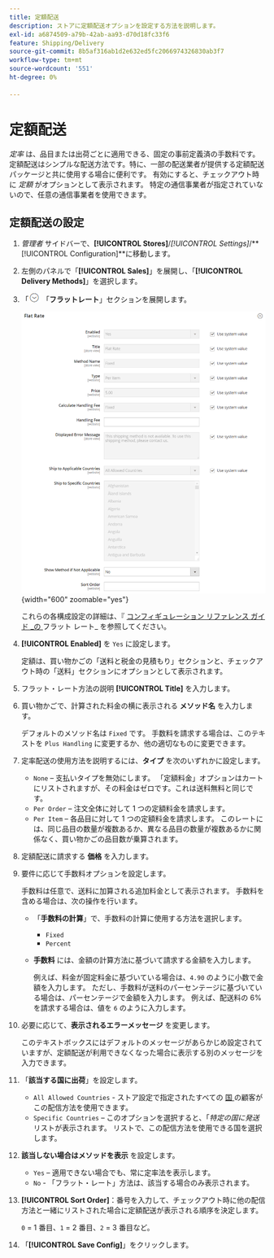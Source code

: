 ```yaml
---
title: 定額配送
description: ストアに定額配送オプションを設定する方法を説明します。
exl-id: a6874509-a79b-42ab-aa93-d70d18fc33f6
feature: Shipping/Delivery
source-git-commit: 8b5af316ab1d2e632ed5fc2066974326830ab3f7
workflow-type: tm+mt
source-wordcount: '551'
ht-degree: 0%

---
```


# 定額配送

_定率_ は、品目または出荷ごとに適用できる、固定の事前定義済の手数料です。 定額配送はシンプルな配送方法です。特に、一部の配送業者が提供する定額配送パッケージと共に使用する場合に便利です。 有効にすると、チェックアウト時に _定額_ がオプションとして表示されます。 特定の通信事業者が指定されていないので、任意の通信事業者を使用できます。

## 定額配送の設定

1. _管理者_ サイドバーで、**[!UICONTROL Stores]**/_[!UICONTROL Settings]_/**[!UICONTROL Configuration]**に移動します。

1. 左側のパネルで「**[!UICONTROL Sales]**」を展開し、「**[!UICONTROL Delivery Methods]**」を選択します。

1. 「![ 展開セレクター ](../assets/icon-display-expand.png) 「**フラットレート**」セクションを展開します。

   ![ 定額料金 ](../configuration-reference/sales/assets/delivery-methods-flat-rate.png){width="600" zoomable="yes"}

   これらの各構成設定の詳細は、『 [ コンフィギュレーション リファレンス ガイド _の ](../configuration-reference/sales/delivery-methods.md#flat-rate) フラット レート_ を参照してください。

1. **[!UICONTROL Enabled]** を `Yes` に設定します。

   定額は、買い物かごの「送料と税金の見積もり」セクションと、チェックアウト時の「送料」セクションにオプションとして表示されます。

1. フラット・レート方法の説明 **[!UICONTROL Title]** を入力します。

1. 買い物かごで、計算された料金の横に表示される **メソッド名** を入力します。

   デフォルトのメソッド名は `Fixed` です。 手数料を請求する場合は、このテキストを `Plus Handling` に変更するか、他の適切なものに変更できます。

1. 定率配送の使用方法を説明するには、**タイプ** を次のいずれかに設定します。

   - `None` – 支払いタイプを無効にします。 「定額料金」オプションはカートにリストされますが、その料金はゼロです。これは送料無料と同じです。
   - `Per Order` – 注文全体に対して 1 つの定額料金を請求します。
   - `Per Item` – 各品目に対して 1 つの定額料金を請求します。 このレートには、同じ品目の数量が複数あるか、異なる品目の数量が複数あるかに関係なく、買い物かごの品目数が乗算されます。

1. 定額配送に請求する **価格** を入力します。

1. 要件に応じて手数料オプションを設定します。

   手数料は任意で、送料に加算される追加料金として表示されます。 手数料を含める場合は、次の操作を行います。

   - 「**手数料の計算**」で、手数料の計算に使用する方法を選択します。

      - `Fixed`
      - `Percent`

   - **手数料** には、金額の計算方法に基づいて請求する金額を入力します。

     例えば、料金が固定料金に基づいている場合は、`4.90` のように小数で金額を入力します。 ただし、手数料が送料のパーセンテージに基づいている場合は、パーセンテージで金額を入力します。 例えば、配送料の 6% を請求する場合は、値を `6` のように入力します。

1. 必要に応じて、**表示されるエラーメッセージ** を変更します。

   このテキストボックスにはデフォルトのメッセージがあらかじめ設定されていますが、定額配送が利用できなくなった場合に表示する別のメッセージを入力できます。

1. 「**該当する国に出荷**」を設定します。

   - `All Allowed Countries` - ストア設定で指定されたすべての [ 国 ](../getting-started/store-details.md#country-options) の顧客がこの配信方法を使用できます。
   - `Specific Countries` – このオプションを選択すると、「_特定の国に発送_ リストが表示されます。 リストで、この配信方法を使用できる国を選択します。

1. **該当しない場合はメソッドを表示** を設定します。

   - `Yes` – 適用できない場合でも、常に定率法を表示します。
   - `No` - 「フラット・レート」方法は、該当する場合のみ表示されます。

1. **[!UICONTROL Sort Order]**：番号を入力して、チェックアウト時に他の配信方法と一緒にリストされた場合に定額配送が表示される順序を決定します。

   `0` = 1 番目、`1` = 2 番目、`2` = 3 番目など。

1. 「**[!UICONTROL Save Config]**」をクリックします。
